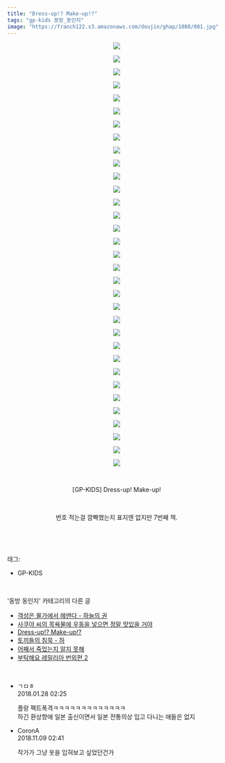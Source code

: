 ```yaml
---
title: "Dress-up!? Make-up!?"
tags: "gp-kids 동방_동인지"
image: "https://franch122.s3.amazonaws.com/doujin/ghap/1080/001.jpg"
---
```

<div class="article">
<p style="text-align: center; clear: none; float: none;"><img src="{{ site.imgserver4 }}/ghap/1080/001.jpg"/></p>
<p style="text-align: center; clear: none; float: none;"><img src="{{ site.imgserver4 }}/ghap/1080/002.jpg"/></p>
<p style="text-align: center; clear: none; float: none;"><img src="{{ site.imgserver4 }}/ghap/1080/003.jpg"/></p>
<p style="text-align: center; clear: none; float: none;"><img src="{{ site.imgserver4 }}/ghap/1080/004.jpg"/></p>
<p style="text-align: center; clear: none; float: none;"><img src="{{ site.imgserver4 }}/ghap/1080/005.jpg"/></p>
<p style="text-align: center; clear: none; float: none;"><img src="{{ site.imgserver4 }}/ghap/1080/006.jpg"/></p>
<p style="text-align: center; clear: none; float: none;"><img src="{{ site.imgserver4 }}/ghap/1080/007.jpg"/></p>
<p style="text-align: center; clear: none; float: none;"><img src="{{ site.imgserver4 }}/ghap/1080/008.jpg"/></p>
<p style="text-align: center; clear: none; float: none;"><img src="{{ site.imgserver4 }}/ghap/1080/009.jpg"/></p>
<p style="text-align: center; clear: none; float: none;"><img src="{{ site.imgserver4 }}/ghap/1080/010.jpg"/></p>
<p style="text-align: center; clear: none; float: none;"><img src="{{ site.imgserver4 }}/ghap/1080/011.jpg"/></p>
<p style="text-align: center; clear: none; float: none;"><img src="{{ site.imgserver4 }}/ghap/1080/012.jpg"/></p>
<p style="text-align: center; clear: none; float: none;"><img src="{{ site.imgserver4 }}/ghap/1080/013.jpg"/></p>
<p style="text-align: center; clear: none; float: none;"><img src="{{ site.imgserver4 }}/ghap/1080/014.jpg"/></p>
<p style="text-align: center; clear: none; float: none;"><img src="{{ site.imgserver4 }}/ghap/1080/015.jpg"/></p>
<p style="text-align: center; clear: none; float: none;"><img src="{{ site.imgserver4 }}/ghap/1080/016.jpg"/></p>
<p style="text-align: center; clear: none; float: none;"><img src="{{ site.imgserver4 }}/ghap/1080/017.jpg"/></p>
<p style="text-align: center; clear: none; float: none;"><img src="{{ site.imgserver4 }}/ghap/1080/018.jpg"/></p>
<p style="text-align: center; clear: none; float: none;"><img src="{{ site.imgserver4 }}/ghap/1080/019.jpg"/></p>
<p style="text-align: center; clear: none; float: none;"><img src="{{ site.imgserver4 }}/ghap/1080/020.jpg"/></p>
<p style="text-align: center; clear: none; float: none;"><img src="{{ site.imgserver4 }}/ghap/1080/021.jpg"/></p>
<p style="text-align: center; clear: none; float: none;"><img src="{{ site.imgserver4 }}/ghap/1080/022.jpg"/></p>
<p style="text-align: center; clear: none; float: none;"><img src="{{ site.imgserver4 }}/ghap/1080/023.jpg"/></p>
<p style="text-align: center; clear: none; float: none;"><img src="{{ site.imgserver4 }}/ghap/1080/024.jpg"/></p>
<p style="text-align: center; clear: none; float: none;"><img src="{{ site.imgserver4 }}/ghap/1080/025.jpg"/></p>
<p style="text-align: center; clear: none; float: none;"><img src="{{ site.imgserver4 }}/ghap/1080/026.jpg"/></p>
<p style="text-align: center; clear: none; float: none;"><img src="{{ site.imgserver4 }}/ghap/1080/027.jpg"/></p>
<p style="text-align: center; clear: none; float: none;"><img src="{{ site.imgserver4 }}/ghap/1080/028.jpg"/></p>
<p style="text-align: center; clear: none; float: none;"><img src="{{ site.imgserver4 }}/ghap/1080/029.jpg"/></p>
<p style="text-align: center; clear: none; float: none;"><img src="{{ site.imgserver4 }}/ghap/1080/030.jpg"/></p>
<p style="text-align: center; clear: none; float: none;"><img src="{{ site.imgserver4 }}/ghap/1080/031.jpg"/></p>
<p style="text-align: center; clear: none; float: none;"><img src="{{ site.imgserver4 }}/ghap/1080/032.jpg"/></p>
<p style="text-align: center; clear: none; float: none;"><img src="{{ site.imgserver4 }}/ghap/1080/033.jpg"/></p>
<p style="text-align: center; clear: none; float: none;"><br/></p>
<p style="text-align: center; clear: none; float: none;">[GP-KIDS] Dress-up! Make-up!</p>
<p style="text-align: center; clear: none; float: none;"><br/></p>
<p style="text-align: center; clear: none; float: none;">번호 적는걸 깜빡했는지 표지엔 없지만 7번째 책.</p>
<p><br/></p>
</div><br/>
<div class="tagTrail">
<p>태그: </p>
<ul>
<li>GP-KIDS</li>
</ul>
</div><br/>
<div class="another">
<p>'동방 동인지' 카테고리의 다른 글</p>
<ul>
<li><a href="/ghap_1084">객성은 물가에서 헤맨다 - 하늘의 권</a></li>
<li><a href="/ghap_1082">사쿠야 씨의 목욕물에 우동을 넣으면 정말 맛있을 거야</a></li>
<li><a href="/ghap_1080">Dress-up!? Make-up!?</a></li>
<li><a href="/ghap_1079">토끼들의 침묵 - 하</a></li>
<li><a href="/ghap_1078">어째서 죽었는지 알지 못해</a></li>
<li><a href="/ghap_1077">부탁해요 레밀리아 번외편 2</a></li>
</ul>
</div><br/>
<div class="cb_module cb_fluid">
<div class="cb_wrt cb_profile">
<div class="comment">
<ul>
<li class="cb_thumb_off" id="comment15185174">
<div class="cb_comment_area">
<div class="cb_info_area">
<div class="cb_section">
<span class="cb_nick_name">ㄱㅁㅎ</span>
</div>
<div class="cb_section">
<span class="cb_date">2018.01.28 02:25 </span>
</div>
</div>
<div class="cb_dsc_comment">
<p class="cb_dsc">
											플랑 팩트폭격ㅋㅋㅋㅋㅋㅋㅋㅋㅋㅋㅋㅋㅋ<br/>
하긴 환상향애 일본 출신이면서 일본 전통의상 입고 다니는 애들은 없지
										</p>
</div>
</div></li>
<li class="cb_thumb_off" id="comment15370202">
<div class="cb_comment_area">
<div class="cb_info_area">
<div class="cb_section">
<span class="cb_nick_name">CoronA</span>
</div>
<div class="cb_section">
<span class="cb_date">2018.11.09 02:41 </span>
</div>
</div>
<div class="cb_dsc_comment">
<p class="cb_dsc">
											작가가 그냥 옷을 입혀보고 싶었던건가
										</p>
</div>
</div></li>
</ul>
</div>
</div><!-- commentList close -->
</div><br/>

